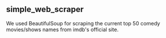 ## simple_web_scraper
We used BeautifulSoup for scraping the current top 50 comedy movies/shows names from imdb's official site.
